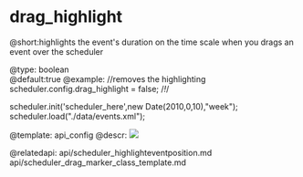 drag_highlight
=============
@short:highlights the event's duration on the time scale when you drags an event over the scheduler

	

@type: boolean	
@default:true
@example:
//removes the highlighting
scheduler.config.drag_highlight = false; /*!*/

scheduler.init('scheduler_here',new Date(2010,0,10),"week");
scheduler.load("./data/events.xml");


@template:	api_config
@descr:
<img src="api/draghighlight_config.png"/>

@relatedapi:
	api/scheduler_highlighteventposition.md
    api/scheduler_drag_marker_class_template.md
